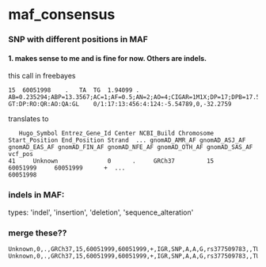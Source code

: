 # maf_consensus


### SNP with different positions in MAF


#### 1. makes sense to me and is fine for now. Others are indels.
this call in freebayes
```
15	60051998	.	TA	TG	1.94099	.	AB=0.235294;ABP=13.3567;AC=1;AF=0.5;AN=2;AO=4;CIGAR=1M1X;DP=17;DPB=17.5;DPRA=0;EPP=3.0103;EPPR=4.51363;GTI=0;LEN=1;MEANALT=1;MQM=52.25;MQMR=48.0769;NS=1;NUMALT=1;ODDS=0.573581;PAIRED=1;PAIREDR=1;PAO=0.5;PQA=17.5;PQR=17.5;PRO=0.5;QA=124;QR=456;RO=13;RPL=4;RPP=11.6962;RPPR=3.17734;RPR=0;RUN=1;SAF=2;SAP=3.0103;SAR=2;SRF=7;SRP=3.17734;SRR=6;TYPE=snp;technology.illumina=1	GT:DP:RO:QR:AO:QA:GL	0/1:17:13:456:4:124:-5.54789,0,-32.2759
```

translates to 
```
   Hugo_Symbol Entrez_Gene_Id Center NCBI_Build Chromosome Start_Position End_Position Strand  ... gnomAD_AMR_AF gnomAD_ASJ_AF gnomAD_EAS_AF gnomAD_FIN_AF gnomAD_NFE_AF gnomAD_OTH_AF gnomAD_SAS_AF   vcf_pos
41     Unknown              0      .     GRCh37         15       60051999     60051999      +  ...                                                                                                    60051998
```



### indels in MAF:

types: 'indel', 'insertion', 'deletion', 'sequence_alteration'



### merge these??

```
Unknown,0,.,GRCh37,15,60051999,60051999,+,IGR,SNP,A,A,G,rs377509783,,TUMOR,HCC1395,A,A,,,,,,,,,,,,,,,,,,,,,,,,,,,,G,,,,intergenic_variant,,,,,,rs377509783,1,,,,,,,,,,,,,,,,,,,,,,,,,,,,,,,,,,,MODIFIER,1,,,,,,,,,,,,,,.,,,,,,,,,,,,,,,,,,,,
Unknown,0,.,GRCh37,15,60051999,60051999,+,IGR,SNP,A,A,G,rs377509783,,TUMOR,HCC1395,A,A,,,,,,,,,,,,,,,,,,,,,,,,,,,,TG,,,,intergenic_variant,,,,,,rs377509783,1,,,,,,,,,,,,,,,,,,,,,,,,,,,,,,,,,,,MODIFIER,1,,,,,,,,,,,,,,.,,,,,,,,,,,,,,,,,,,,
```

